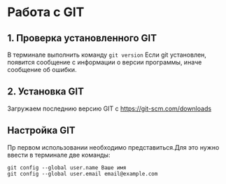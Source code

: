 # Работа с GIT 

## 1. Проверка установленного GIT

В терминале выполнить команду `git version`
Если git установлен, появится сообщение с информации о версии программы, иначе сообщение об ошибки. 

## 2. Установка GIT
Загружаем последнию версию GIT с https://git-scm.com/downloads

## Настройка GIT
Пр первом использовании необходимо представиться.Для это нужно ввести в терминале две команды:
```
git config --global user.name Ваше имя
git config --global user.email email@example.com
```
